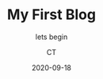 ---
layout:     post
title:      "My First Blog"
subtitle:   "lets begin"
date:       2020-09-18
author:     "CT"
header-img: "img/blog-bg.jpg"
tags:
    - 其他
---